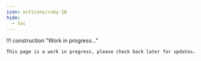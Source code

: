 ```yaml
---
icon: octicons/ruby-16
hide: 
  - toc
---
```


!!! construction "Work in progress..."

    This page is a work in progress, please check back later for updates.
